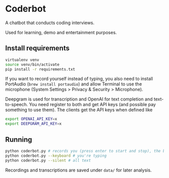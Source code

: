 # Coderbot

A chatbot that conducts coding interviews.

Used for learning, demo and entertainment purposes.

## Install requirements

```bash
virtualenv venv
source venv/bin/activate
pip install -r requirements.txt
```

If you want to record yourself instead of typing, you also need to install PortAudio (`brew install portaudio`) and allow Terminal to use the microphone (System Settings > Privacy & Security > Microphone).

Deepgram is used for transcription and OpenAI for text completion and text-to-speech. You need register to both and get API keys (and possible pay something to use them). The clients get the API keys when defined like

```bash
export OPENAI_API_KEY=x
export DEEPGRAM_API_KEY=x
```

## Running

```bash
python coderbot.py # records you (press enter to start and stop), the bot speaks
python coderbot.py --keyboard # you're typing
python coderbot.py --silent # all text
```

Recordings and transcriptions are saved under `data/` for later analysis.
